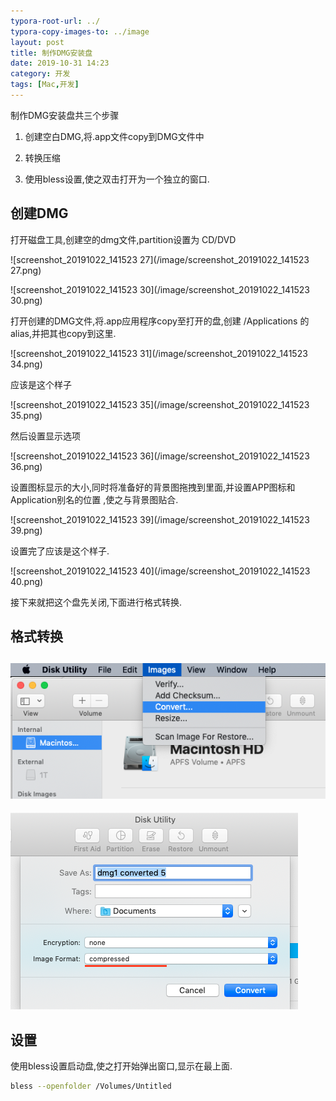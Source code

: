 ```yaml
---
typora-root-url: ../
typora-copy-images-to: ../image
layout: post
title: 制作DMG安装盘
date: 2019-10-31 14:23
category: 开发
tags: [Mac,开发]
---
```




制作DMG安装盘共三个步骤

1. 创建空白DMG,将.app文件copy到DMG文件中

2. 转换压缩
3. 使用bless设置,使之双击打开为一个独立的窗口.



## 创建DMG

打开磁盘工具,创建空的dmg文件,partition设置为 CD/DVD

![screenshot_20191022_141523 27](/image/screenshot_20191022_141523 27.png)



![screenshot_20191022_141523 30](/image/screenshot_20191022_141523 30.png)

打开创建的DMG文件,将.app应用程序copy至打开的盘,创建 /Applications 的alias,并把其也copy到这里.



![screenshot_20191022_141523 31](/image/screenshot_20191022_141523 34.png)

应该是这个样子

![screenshot_20191022_141523 35](/image/screenshot_20191022_141523 35.png)

然后设置显示选项



![screenshot_20191022_141523 36](/image/screenshot_20191022_141523 36.png)

设置图标显示的大小,同时将准备好的背景图拖拽到里面,并设置APP图标和Application别名的位置 ,使之与背景图贴合.

![screenshot_20191022_141523 39](/image/screenshot_20191022_141523 39.png)

设置完了应该是这个样子.

![screenshot_20191022_141523 40](/image/screenshot_20191022_141523 40.png)

接下来就把这个盘先关闭,下面进行格式转换.



## 格式转换



## 						![screenshot_2019](/image/screenshot_2019-2505059.png)

![screenshot_2019](/image/screenshot_20191022_141.png)

## 设置

使用bless设置启动盘,使之打开始弹出窗口,显示在最上面.

```sh
bless --openfolder /Volumes/Untitled
```

